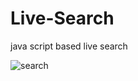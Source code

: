 # Live-Search
java script based live search


![search](https://github.com/ahrana/Live-Search/assets/8151183/8caaeb2e-545a-468f-9093-24b56eb3ce65)
